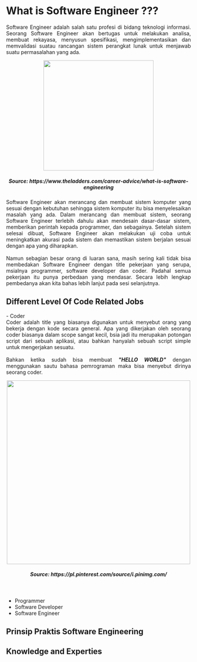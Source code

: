 # What is Software Engineer ???
<p align="justify">Software Engineer adalah salah satu profesi di bidang teknologi informasi. Seorang Software Engineer akan bertugas untuk melakukan analisa, membuat rekayasa, menyusun spesifikasi, mengimplementasikan dan memvalidasi suatau rancangan sistem perangkat lunak untuk menjawab suatu permasalahan yang ada.
  
<p align="center">
<img height="300rm" align="center" src="https://github.com/Ouroboros-Tech/modul-pembelajaran/blob/main/image/image%201.jpg"> <h5 align="center">Source: https://www.theladders.com/career-advice/what-is-software-engineering</h5>

<p align="justify">Software Engineer akan merancang dan membuat sistem komputer yang sesuai dengan kebutuhan sehingga sistem komputer itu bisa menyelesaikan masalah yang ada. Dalam merancang dan membuat sistem, seorang Software Engineer terlebih dahulu akan mendesain dasar-dasar sistem, memberikan perintah kepada programmer, dan sebagainya. Setelah sistem selesai dibuat, Software Engineer akan melakukan uji coba untuk meningkatkan akurasi pada sistem dan memastikan sistem berjalan sesuai dengan apa yang diharapkan.
<br><br>
Namun sebagian besar orang di luaran sana, masih sering kali tidak bisa membedakan Software Engineer dengan title pekerjaan yang serupa, msialnya programmer, software developer dan coder. Padahal semua pekerjaan itu punya perbedaan yang mendasar. Secara lebih lengkap pembedanya akan kita bahas lebih lanjut pada sesi selanjutnya.
  
## Different Level Of Code Related Jobs
<p align="justify">
- Coder
<br>Coder adalah title yang biasanya digunakan untuk menyebut orang yang bekerja dengan kode secara general. Apa yang dikerjakan oleh seorang coder biasanya dalam scope sangat kecil, bsia jadi itu merupakan potongan script dari sebuah aplikasi, atau bahkan hanyalah sebuah script simple untuk mengerjakan sesuatu.
<br><br>
Bahkan ketika sudah bisa membuat <em><strong>"HELLO WORLD"</strong></em> dengan menggunakan sautu bahasa pemrograman maka bisa menyebut dirinya seorang coder.</p>

<p align="center">
<img height="500rm" align="center" src="https://github.com/Ouroboros-Tech/modul-pembelajaran/blob/main/image/image%202.png"> <h5 align="center">Source: https://pl.pinterest.com/source/i.pinimg.com/</h5><br>

- Programmer
- Software Developer
- Software Engineer

## Prinsip Praktis Software Engineering
  
## Knowledge and Experties

</p>

